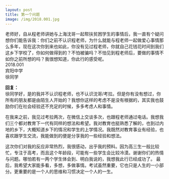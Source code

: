 ```yaml
---
layout: post
title: 第一个问题
image: /img/2018.001.jpg
---
```


老师好，自从程老师讲她与上海沈哥一起帮扶贫困学生的事情后，我一直有个疑问想你们能告诉我：你们之前不认识程老师，为什么就能与程老师一起做爱心事情那么多年，现在这次你到来也如此，你没有见过程老师，你就自己花钱花时间到我们这乡下学校了，你如何做得到的？不怕被骗吗？不怕见到程老师后，要做的事情不如你之前所想的吗？我很想知道，你此行的感受呢。\
2018.001\
宾阳中学\
徐同学

**回复：**\
徐同学好，是的我并不认识程老师，也不认识沈哥/考拉。但是你有没有想过，你所有的朋友都是由陌生人开始的？我想你这样的考虑不是没有根据的，其实我也鼓励你们在社会经验还不充足的时候，多多考虑人和事情。

在我来之前，我见过考拉两次，在微信上交谈多次，也跟程老师通过电话。我想我们三个都对教育下一代有同样的想法和希望。我对教育也挺熟悉了解的，也到过内地的乡下，大概知道乡下的情况和学生的上学情况。我既然对教育事业有经验，也喜欢跟学生交流，我能做到的便是分享我的一些经验和想法。

这次你们对我的反应非常热烈，我很感动，出乎我的预料。因为高三生一般比较忙，专注于高考，而且这个年龄段，可能有一些学生会比较冷漠。谢谢你们的热情与问题。哪怕若有一两个学生体会到、明白我说的，我想我此行已经成功了。
最后，我希望大家能多看，多想，多做事情。考试虽然重要，它也只是人生的一小部分。更重要的是一个人的思维和习惯决定一个人的一生。

